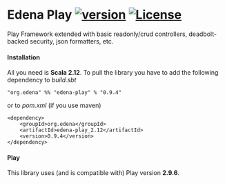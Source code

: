 # Edena Play [![version](https://img.shields.io/badge/version-0.9.4-green.svg)](https://peterbanda.net) [![License](https://img.shields.io/badge/License-Apache%202.0-lightgrey.svg)](https://www.apache.org/licenses/LICENSE-2.0)

Play Framework extended with basic readonly/crud controllers, deadbolt-backed security, json formatters, etc. 

#### Installation

All you need is **Scala 2.12**. To pull the library you have to add the following dependency to *build.sbt*

```
"org.edena" %% "edena-play" % "0.9.4"
```

or to *pom.xml* (if you use maven)

```
<dependency>
    <groupId>org.edena</groupId>
    <artifactId>edena-play_2.12</artifactId>
    <version>0.9.4</version>
</dependency>
```

#### Play

This library uses (and is compatible with) Play version **2.9.6**.
